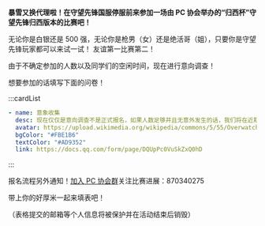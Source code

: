 **暴雪又换代理啦！在守望先锋国服停服前来参加一场由 PC 协会举办的“归西杯”守望先锋归西版本的比赛吧！**

无论你是白银还是 500 强，无论你是枪男（女）还是绝活哥（姐），只要你是守望先锋玩家都可以来试一试！
友谊第一比赛第二！

由于不确定参加的人数以及同学们的空闲时间，现在进行意向调查！

想要参加的话填写下面的问卷！

:::cardList
```yaml
- name: 意象收集
  desc: 现在仅仅是意向调查不是正式报名，如果人数足够并且无意外发生的话，我们将在近期举办比赛！（人数不够那比赛就和守望先锋国服一起归西了）
  avatar: https://upload.wikimedia.org/wikipedia/commons/5/55/Overwatch_circle_logo.svg
  bgColor: "#FBE1B6"
  textColor: "#AD9352"
  link: https://docs.qq.com/form/page/DQUpPc0VuSkZxQ0hD
```
:::


报名流程另外通知！[加入 PC 协会群](https://jq.qq.com/?_wv=1027&k=muINpwxh)关注比赛进展：870340275

带上你的好厚米一起来填表吧！

（表格提交的邮箱等个人信息将被保护并在活动结束后销毁）